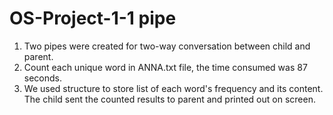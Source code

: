 # OS-Project-1-1 pipe
1. Two pipes were created for two-way conversation between child and parent.
2. Count each unique word in ANNA.txt file, the time consumed was 87 seconds.
3. We used structure to store list of each word's frequency and its content. The child sent the counted results to parent and printed out on screen.
